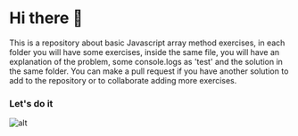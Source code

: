 # Hi there 👋
This is a repository about basic Javascript array method exercises, in each folder you will have some exercises, inside the same file, you will have an explanation of the problem, some console.logs as 'test' and the solution in the same folder. You can make a pull request if you have another solution to add to the repository or to collaborate adding more exercises.

### Let's do it

![alt](https://media.giphy.com/media/RrVzUOXldFe8M/giphy.gif)
